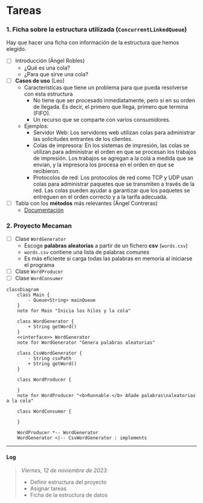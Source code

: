 # Tareas

### 1. Ficha sobre la estructura utilizada (`ConcurrentLinkedQueue`)

Hay que hacer una ficha con información de la estructura que hemos elegido.

- [ ] Introducción (Ángel Robles)
    - ¿Qué es una cola?
    - ¿Para que sirve una cola?
- [ ] **Casos de uso** (Leo)
    - Características que tiene un problema para que pueda resolverse con esta estructura
        - No tiene que ser procesado inmediatamente, pero sí en su orden de llegada. Es decir, el primero que llega,
          primero que termina (FIFO).
        - Un recurso que se comparte con varios consumidores.
    - Ejemplos:
        - Servidor Web: Los servidores web utilizan colas para administrar las solicitudes entrantes de los clientes.
        - Colas de impresora: En los sistemas de impresión, las colas se utilizan para administrar el orden en que se
          procesan los trabajos de impresión. Los trabajos se agregan a la cola a medida que se envían, y la impresora
          los procesa en el orden en que se recibieron.
        - Protocolos de red: Los protocolos de red como TCP y UDP usan colas para administrar paquetes que se transmiten
          a través de la red. Las colas pueden ayudar a garantizar que los paquetes se entreguen en el orden correcto y
          a la tarifa adecuada.
- [ ] Tabla con los **métodos** más relevantes (Ángel Contreras)
    - [Documentación](https://docs.oracle.com/javase/8/docs/api/java/util/concurrent/ConcurrentLinkedQueue.html)

### 2. Proyecto Mecaman

- [ ] Clase `WordGenerator`
    - Escoge **palabras aleatorias** a partir de un fichero **csv** (`words.csv`)
    - `words.csv` contiene una lista de palabras comunes
    - Es más eficiente si carga todas las palabras en memoria al iniciarse el programa
- [ ] Clase `WordProducer`
- [ ] Clase `WordConsumer`

```mermaid
classDiagram
    class Main {
        - Queue<String> mainQueue
    }
    note for Main "Inicia los hilos y la cola"
     
    class WordGenerator {
        + String getWord()
    }
    <<interface>> WordGenerator
    note for WordGenerator "Genera palabras aleatorias"

    class CsvWordGenerator {
        - String csvPath
        + String getWord()
    } 

    class WordProducer {

    }
    note for WordProducer "<b>Runnable.</b> Añade palabras\naleatorias a la cola"
    
    class WordConsumer {

    }

    WordProducer *-- WordGenerator
    WordGenerator <|-- CsvWordGenerator : implements
```

---

#### Log

> *Viernes, 12 de noviembre de 2023*:
> - Definir estructura del proyecto
> - Asignar tareas
> - Ficha de la estructura de datos

